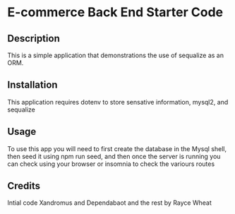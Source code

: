 # E-commerce Back End Starter Code

## Description
This is a simple application that demonstrations the use of sequalize as an ORM. 

## Installation 
This application requires dotenv to store sensative information, mysql2, and sequalize

## Usage 
To use this app you will need to first create the database in the Mysql shell, then seed it using npm run seed, and then once the server is running you can check using your browser or insomnia to check the variours routes 

## Credits 
Intial code Xandromus and Dependabaot and the rest by Rayce Wheat